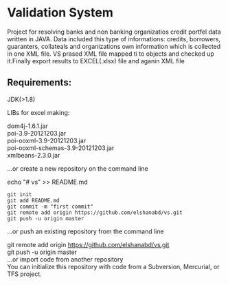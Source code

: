 # Validation System

Project for resolving banks and non banking organizatios credit portfel data written in JAVA. Data included this type of informations:  credits, borrowers, guaranters, collateals and organizations own information which is collected in one XML file.
VS prased XML file mapped ti to objects and checked up it.Finally export results to EXCEL(.xlsx) file and aganin XML file 

Requirements:
-------------
JDK(>1.8)

LIBs for excel making:  

  dom4j-1.6.1.jar  
  poi-3.9-20121203.jar  
  poi-ooxml-3.9-20121203.jar  
  poi-ooxml-schemas-3.9-20121203.jar  
  xmlbeans-2.3.0.jar  
  
  
  



…or create a new repository on the command line  

echo "# vs" >> README.md  
```
git init  
git add README.md  
git commit -m "first commit"  
git remote add origin https://github.com/elshanabd/vs.git  
git push -u origin master
```

…or push an existing repository from the command line  

git remote add origin https://github.com/elshanabd/vs.git  
git push -u origin master  
…or import code from another repository  
You can initialize this repository with code from a Subversion, Mercurial, or TFS project.   
